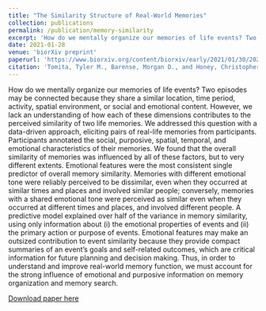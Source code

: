 ```yaml
---
title: "The Similarity Structure of Real-World Memories"
collection: publications
permalink: /publication/memory-similarity
excerpt: 'How do we mentally organize our memories of life events? Two episodes may be connected because they share a similar location, time period, activity, spatial environment, or social and emotional content. However, we lack an understanding of how each of these dimensions contributes to the perceived similarity of two life memories. We addressed this question with a data-driven approach, eliciting pairs of real-life memories from participants. Participants annotated the social, purposive, spatial, temporal, and emotional characteristics of their memories. We found that the overall similarity of memories was influenced by all of these factors, but to very different extents. Emotional features were the most consistent single predictor of overall memory similarity. Memories with different emotional tone were reliably perceived to be dissimilar, even when they occurred at similar times and places and involved similar people; conversely, memories with a shared emotional tone were perceived as similar even when they occurred at different times and places, and involved different people. A predictive model explained over half of the variance in memory similarity, using only information about (i) the emotional properties of events and (ii) the primary action or purpose of events. Emotional features may make an outsized contribution to event similarity because they provide compact summaries of an event’s goals and self-related outcomes, which are critical information for future planning and decision making. Thus, in order to understand and improve real-world memory function, we must account for the strong influence of emotional and purposive information on memory organization and memory search.'
date: 2021-01-28
venue: 'biorXiv preprint'
paperurl: 'https://www.biorxiv.org/content/biorxiv/early/2021/01/30/2021.01.28.428278.full.pdf'
citation: 'Tomita, Tyler M., Barense, Morgan D., and Honey, Christopher J. (2021). &quot;The Similarity Structure of Real-World Memories.&quot; <i>Submitted.</i>.'
---
```

How do we mentally organize our memories of life events? Two episodes may be connected because they share a similar location, time period, activity, spatial environment, or social and emotional content. However, we lack an understanding of how each of these dimensions contributes to the perceived similarity of two life memories. We addressed this question with a data-driven approach, eliciting pairs of real-life memories from participants. Participants annotated the social, purposive, spatial, temporal, and emotional characteristics of their memories. We found that the overall similarity of memories was influenced by all of these factors, but to very different extents. Emotional features were the most consistent single predictor of overall memory similarity. Memories with different emotional tone were reliably perceived to be dissimilar, even when they occurred at similar times and places and involved similar people; conversely, memories with a shared emotional tone were perceived as similar even when they occurred at different times and places, and involved different people. A predictive model explained over half of the variance in memory similarity, using only information about (i) the emotional properties of events and (ii) the primary action or purpose of events. Emotional features may make an outsized contribution to event similarity because they provide compact summaries of an event’s goals and self-related outcomes, which are critical information for future planning and decision making. Thus, in order to understand and improve real-world memory function, we must account for the strong influence of emotional and purposive information on memory organization and memory search.

[Download paper here](https://www.biorxiv.org/content/biorxiv/early/2021/01/30/2021.01.28.428278.full.pdf)
